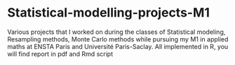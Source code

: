 # Statistical-modelling-projects-M1
Various projects that I worked on during the classes of Statistical modeling, Resampling methods, Monte Carlo methods while pursuing my M1 in applied maths at ENSTA Paris and Université Paris-Saclay. 
All implemented in R, you will find report in pdf and Rmd script
